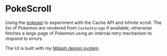 # PokeScroll
Using the [pokeapi](https://pokeapi.co/docs/v2) to experiment with the Cache API and infinite scroll. The list of Pokemon are rendered from `CacheStorage` if available, otherwise fetches a large page of Pokemon using an internal retry mechanism to respond to errors.

The UI is built with my [Mdash design system](http://m-docs.org).

